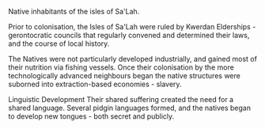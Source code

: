 Native inhabitants of the isles of Sa'Lah.

Prior to colonisation, the Isles of Sa'Lah were ruled by Kwerdan Elderships - gerontocratic councils that regularly convened and determined their laws, and the course of local history.

The Natives were not particularly developed industrially, and gained most of their nutrition via fishing vessels. Once their colonisation by the more technologically advanced neighbours began the native structures were suborned into extraction-based economies - slavery.

Linguistic Development
Their shared suffering created the need for a shared language. Several pidgin languages formed, and the natives began to develop new tongues - both secret and publicly.

